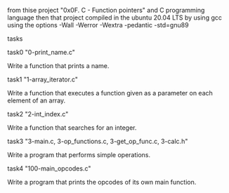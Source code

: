  from thise project "0x0F. C - Function pointers" and C programming language then that project compiled in the ubuntu 20.04 LTS by using gcc using the options -Wall -Werror -Wextra -pedantic -std=gnu89

tasks

task0 "0-print_name.c"

Write a function that prints a name.

task1 "1-array_iterator.c"

Write a function that executes a function given as a parameter on each element of an array.

task2 "2-int_index.c"

Write a function that searches for an integer.

task3 "3-main.c, 3-op_functions.c, 3-get_op_func.c, 3-calc.h"

Write a program that performs simple operations.

task4 "100-main_opcodes.c"

Write a program that prints the opcodes of its own main function.


